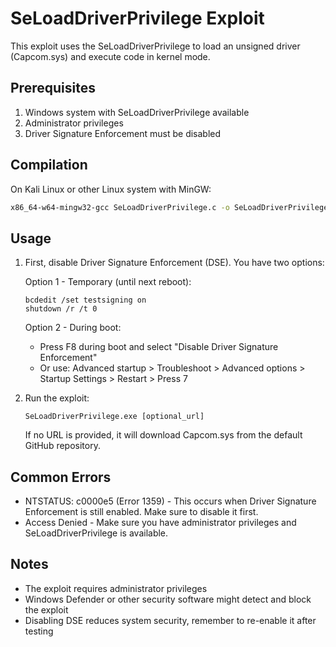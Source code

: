 # SeLoadDriverPrivilege Exploit

This exploit uses the SeLoadDriverPrivilege to load an unsigned driver (Capcom.sys) and execute code in kernel mode.

## Prerequisites

1. Windows system with SeLoadDriverPrivilege available
2. Administrator privileges
3. Driver Signature Enforcement must be disabled

## Compilation

On Kali Linux or other Linux system with MinGW:
```bash
x86_64-w64-mingw32-gcc SeLoadDriverPrivilege.c -o SeLoadDriverPrivilege.exe -lwsock32 -lwininet
```

## Usage

1. First, disable Driver Signature Enforcement (DSE). You have two options:

   Option 1 - Temporary (until next reboot):
   ```
   bcdedit /set testsigning on
   shutdown /r /t 0
   ```

   Option 2 - During boot:
   - Press F8 during boot and select "Disable Driver Signature Enforcement"
   - Or use: Advanced startup > Troubleshoot > Advanced options > Startup Settings > Restart > Press 7

2. Run the exploit:
   ```
   SeLoadDriverPrivilege.exe [optional_url]
   ```

   If no URL is provided, it will download Capcom.sys from the default GitHub repository.

## Common Errors

- NTSTATUS: c0000e5 (Error 1359) - This occurs when Driver Signature Enforcement is still enabled. Make sure to disable it first.
- Access Denied - Make sure you have administrator privileges and SeLoadDriverPrivilege is available.

## Notes

- The exploit requires administrator privileges
- Windows Defender or other security software might detect and block the exploit
- Disabling DSE reduces system security, remember to re-enable it after testing